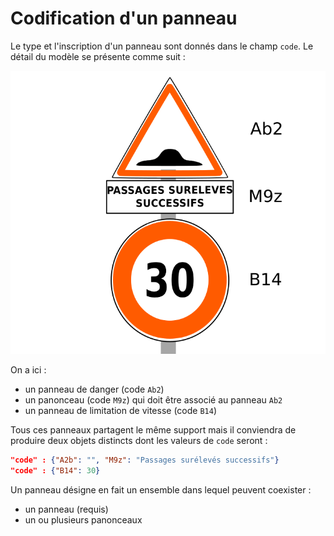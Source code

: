 # Codification d'un panneau

Le type et l'inscription d'un panneau sont donnés dans le champ `code`. Le détail du modèle se présente comme suit :

![](../resources/illustration_codification.png)

On a ici :
* un panneau de danger (code `Ab2`)
* un panonceau (code `M9z`) qui doit être associé au panneau `Ab2`
* un panneau de limitation de vitesse (code `B14`)

Tous ces panneaux partagent le même support mais il conviendra de produire deux objets distincts dont les valeurs de `code` seront :
 
```json
"code" : {"A2b": "", "M9z": "Passages surélevés successifs"}
"code" : {"B14": 30}
```

Un panneau désigne en fait un ensemble dans lequel peuvent coexister :
* un panneau (requis)
* un ou plusieurs panonceaux  


